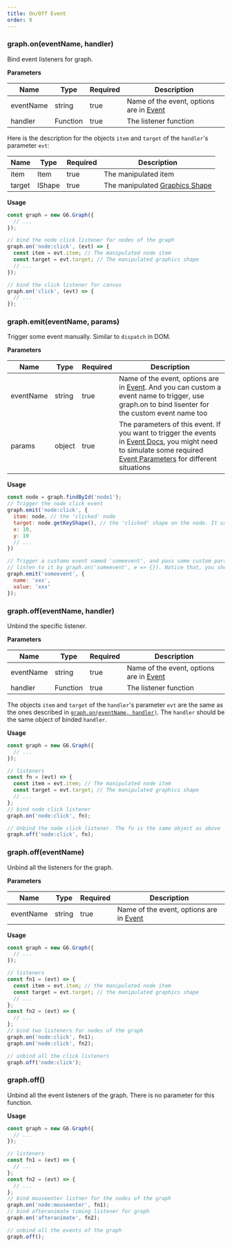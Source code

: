 ```yaml
---
title: On/Off Event
order: 9
---
```


### graph.on(eventName, handler)

Bind event listeners for graph.

**Parameters**

| Name      | Type     | Required | Description                                                   |
| --------- | -------- | -------- | ------------------------------------------------------------- |
| eventName | string   | true     | Name of the event, options are in [Event](/en/docs/api/Event) |
| handler   | Function | true     | The listener function                                         |

Here is the description for the objects `item` and `target` of the `handler`'s parameter `evt`:

| Name | Type | Required | Description |
| --- | --- | --- | --- |
| item | Item | true | The manipulated item |
| target | IShape | true | The manipulated [Graphics Shape](/en/docs/manual/middle/elements/shape/shape-keyshape) |

**Usage**

```javascript
const graph = new G6.Graph({
  // ...
});

// bind the node click listener for nodes of the graph
graph.on('node:click', (evt) => {
  const item = evt.item; // The manipulated node item
  const target = evt.target; // The manipulated graphics shape
  // ...
});

// bind the click listener for canvas
graph.on('click', (evt) => {
  // ...
});
```


### graph.emit(eventName, params)

Trigger some event manually. Similar to `dispatch` in DOM.

**Parameters**

| Name      | Type     | Required | Description                                                   |
| --------- | -------- | -------- | -------------------------------------------------- |
| eventName | string   | true     | Name of the event, options are in [Event](/en/docs/api/Event). And you can custom a event name to trigger, use graph.on to bind lisenter for the custom event name too |
| params   | object | true     | The parameters of this event. If you want to trigger the events in [Event Docs](/en/docs/api/Event), you might need to simulate some required [Event Parameters](en/docs/api/Event#交互事件) for different situations |

**Usage**

```javascript
const node = graph.findById('node1');
// Trigger the node click event
graph.emit('node:click', {
  item: node, // the 'clicked' node
  target: node.getKeyShape(), // the 'clicked' shape on the node. It uses the keyShape of the node here, you could assign any shapes in the graphics group (node.getContainer()) of the node
  x: 10,
  y: 10
  // ...
})

// Trigger a customo event named 'someevent', and pass some custom parameters
// listen to it by graph.on('someevent', e => {}). Notice that, you should bind the listener before emit it
graph.emit('someevent', {
  name: 'xxx',
  value: 'xxx'
});

```
### graph.off(eventName, handler)

Unbind the specific listener.

**Parameters**

| Name      | Type     | Required | Description                                                   |
| --------- | -------- | -------- | ------------------------------------------------------------- |
| eventName | string   | true     | Name of the event, options are in [Event](/en/docs/api/Event) |
| handler   | Function | true     | The listener function                                         |

The objects `item` and `target` of the `handler`'s parameter `evt` are the same as the ones described in [`graph.on(eventName, handler)`](#oneventname-handler). The `handler` should be the same object of binded `handler`.

**Usage**

```javascript
const graph = new G6.Graph({
  // ...
});

// listeners
const fn = (evt) => {
  const item = evt.item; // The manipulated node item
  const target = evt.target; // The manipulated graphics shape
  // ...
};
// bind node click listener
graph.on('node:click', fn);

// Unbind the node click listener. The fn is the same object as above
graph.off('node:click', fn);
```

### graph.off(eventName)

Unbind all the listeners for the graph.

**Parameters**

| Name      | Type   | Required | Description                                                   |
| --------- | ------ | -------- | ------------------------------------------------------------- |
| eventName | string | true     | Name of the event, options are in [Event](/en/docs/api/Event) |

**Usage**

```javascript
const graph = new G6.Graph({
  // ...
});

// listeners
const fn1 = (evt) => {
  const item = evt.item; // the manipulated node item
  const target = evt.target; // the manipulated graphics shape
  // ...
};
const fn2 = (evt) => {
  // ...
};
// bind two listeners for nodes of the graph
graph.on('node:click', fn1);
graph.on('node:click', fn2);

// unbind all the click listeners
graph.off('node:click');
```

### graph.off()

Unbind all the event listeners of the graph. There is no parameter for this function.

**Usage**

```javascript
const graph = new G6.Graph({
  // ...
});

// listeners
const fn1 = (evt) => {
  // ...
};
const fn2 = (evt) => {
  // ...
};
// bind mouseenter listner for the nodes of the graph
graph.on('node:mouseenter', fn1);
// bind afteranimate timing listener for graph
graph.on('afteranimate', fn2);

// unbind all the events of the graph
graph.off();
```
